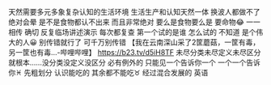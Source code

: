 天然需要多元多象复杂认知的生活环境
生活生产和认知天然一体 换波人都做不了
绝对会晕 是不是食物都认不出来
而且非常绝对 要么是食物要么是 要命物😂
一一相传 确切 反复临场讲述演示 每次都复查
第一个试的是谁 怎么试的 不知道 是个伟大的人😀
别传错就行了 可千万别传错
【我在云南深山采了2筐蘑菇，一筐有毒，另一筐也有毒…-哔哩哔哩】 https://b23.tv/d5iH8TF
未尽分类未尽定义未尽区分
就根本……没分类没定义没区分 必有例外的
只能见一个告诉你一个 一个一个告诉你♓︎
先粗划分 认识能吃的 其余都不能吃♉︎
经过混合发展的 英语
